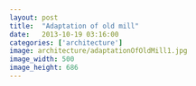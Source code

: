 ```yaml
---
layout: post
title:  "Adaptation of old mill"
date:   2013-10-19 03:16:00
categories: ['architecture']
image: architecture/adaptationOfOldMill1.jpg
image_width: 500
image_height: 686
---
```


